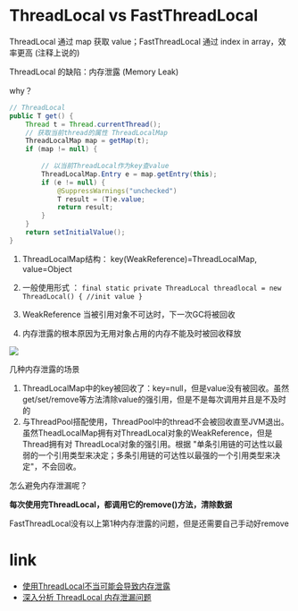 # ThreadLocal vs FastThreadLocal 

ThreadLocal 通过 map 获取 value；FastThreadLocal 通过 index in array，效率更高 (注释上说的)

ThreadLocal 的缺陷：内存泄露 (Memory Leak)

why？ 

```java
// ThreadLocal
public T get() {
    Thread t = Thread.currentThread();
    // 获取当前thread的属性 ThreadLocalMap
    ThreadLocalMap map = getMap(t);
    if (map != null) {
        
        // 以当前ThreadLocal作为key查value
        ThreadLocalMap.Entry e = map.getEntry(this);
        if (e != null) {
            @SuppressWarnings("unchecked")
            T result = (T)e.value;
            return result;
        }
    }
    return setInitialValue();
}
```
1. ThreadLocalMap结构： key(WeakReference)=ThreadLocalMap, value=Object

2. 一般使用形式 ： `final static private ThreadLocal threadlocal = new ThreadLocal() { //init value }`

3. WeakReference 当被引用对象不可达时，下一次GC将被回收

4. 内存泄露的根本原因为无用对象占用的内存不能及时被回收释放

![](/images/threadlocal-referece.jpg)

几种内存泄露的场景

1. ThreadLocalMap中的key被回收了：key=null，但是value没有被回收。虽然get/set/remove等方法清除value的强引用，但是不是每次调用并且是不及时的
2. 与ThreadPool搭配使用，ThreadPool中的thread不会被回收直至JVM退出。虽然TheadLocalMap拥有对ThreadLocal对象的WeakReference，但是Thread拥有对
ThreadLocal对象的强引用。根据 "单条引用链的可达性以最弱的一个引用类型来决定；多条引用链的可达性以最强的一个引用类型来决定"，不会回收。

怎么避免内存泄漏呢？

**每次使用完ThreadLocal，都调用它的remove()方法，清除数据**

FastThreadLocal没有以上第1种内存泄露的问题，但是还需要自己手动好remove












# link

* [使用ThreadLocal不当可能会导致内存泄露](http://ifeve.com/%E4%BD%BF%E7%94%A8threadlocal%E4%B8%8D%E5%BD%93%E5%8F%AF%E8%83%BD%E4%BC%9A%E5%AF%BC%E8%87%B4%E5%86%85%E5%AD%98%E6%B3%84%E9%9C%B2/)
* [深入分析 ThreadLocal 内存泄漏问题](https://zhuanlan.zhihu.com/p/56214714)